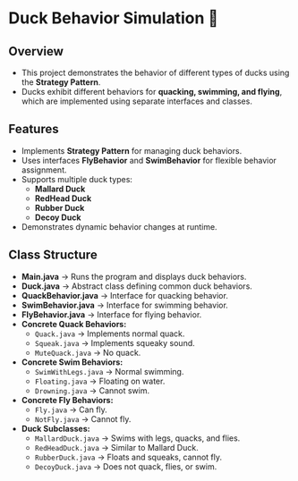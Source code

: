 # Duck Behavior Simulation 🦆

## Overview
- This project demonstrates the behavior of different types of ducks using the **Strategy Pattern**.
- Ducks exhibit different behaviors for **quacking, swimming, and flying**, which are implemented using separate interfaces and classes.

## Features
- Implements **Strategy Pattern** for managing duck behaviors.
- Uses interfaces **FlyBehavior** and **SwimBehavior** for flexible behavior assignment.
- Supports multiple duck types:
  - **Mallard Duck**
  - **RedHead Duck**
  - **Rubber Duck**
  - **Decoy Duck**
- Demonstrates dynamic behavior changes at runtime.

## Class Structure
- **Main.java** → Runs the program and displays duck behaviors.
- **Duck.java** → Abstract class defining common duck behaviors.
- **QuackBehavior.java** → Interface for quacking behavior.
- **SwimBehavior.java** → Interface for swimming behavior.
- **FlyBehavior.java** → Interface for flying behavior.
- **Concrete Quack Behaviors:**
  - `Quack.java` → Implements normal quack.
  - `Squeak.java` → Implements squeaky sound.
  - `MuteQuack.java` → No quack.
- **Concrete Swim Behaviors:**
  - `SwimWithLegs.java` → Normal swimming.
  - `Floating.java` → Floating on water.
  - `Drowning.java` → Cannot swim.
- **Concrete Fly Behaviors:**
  - `Fly.java` → Can fly.
  - `NotFly.java` → Cannot fly.
- **Duck Subclasses:**
  - `MallardDuck.java` → Swims with legs, quacks, and flies.
  - `RedHeadDuck.java` → Similar to Mallard Duck.
  - `RubberDuck.java` → Floats and squeaks, cannot fly.
  - `DecoyDuck.java` → Does not quack, flies, or swim.

